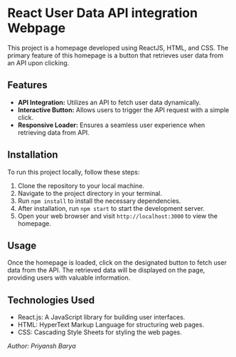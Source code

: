 # React User Data API integration Webpage

This project is a homepage developed using ReactJS, HTML, and CSS. The primary feature of this homepage is a button that retrieves user data from an API upon clicking.

## Features
- **API Integration:** Utilizes an API to fetch user data dynamically.
- **Interactive Button:** Allows users to trigger the API request with a simple click.
- **Responsive Loader:** Ensures a seamless user experience when retrieving data from API.

## Installation
To run this project locally, follow these steps:
1. Clone the repository to your local machine.
2. Navigate to the project directory in your terminal.
3. Run `npm install` to install the necessary dependencies.
4. After installation, run `npm start` to start the development server.
5. Open your web browser and visit `http://localhost:3000` to view the homepage.

## Usage
Once the homepage is loaded, click on the designated button to fetch user data from the API. The retrieved data will be displayed on the page, providing users with valuable information.

## Technologies Used

- React.js: A JavaScript library for building user interfaces.
- HTML: HyperText Markup Language for structuring web pages.
- CSS: Cascading Style Sheets for styling the web pages.



*Author: Priyansh Barya*
